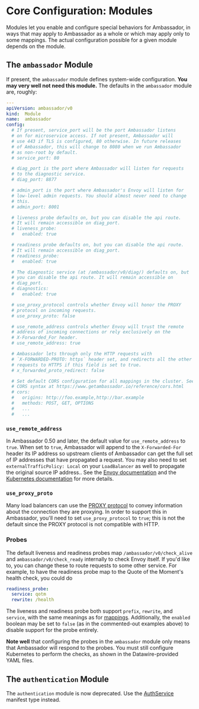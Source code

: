 # Core Configuration: Modules

Modules let you enable and configure special behaviors for Ambassador, in ways that may apply to Ambassador as a whole or which may apply only to some mappings. The actual configuration possible for a given module depends on the module.

## The `ambassador` Module

If present, the `ambassador` module defines system-wide configuration. **You may very well not need this module.** The defaults in the `ambassador` module are, roughly:

```yaml
---
apiVersion: ambassador/v0
kind:  Module
name:  ambassador
config:
  # If present, service_port will be the port Ambassador listens
  # on for microservice access. If not present, Ambassador will
  # use 443 if TLS is configured, 80 otherwise. In future releases
  # of Ambassador, this will change to 8080 when we run Ambassador
  # as non-root by default.
  # service_port: 80

  # diag_port is the port where Ambassador will listen for requests
  # to the diagnostic service.
  # diag_port: 8877

  # admin_port is the port where Ambassador's Envoy will listen for
  # low-level admin requests. You should almost never need to change
  # this.
  # admin_port: 8001

  # liveness probe defaults on, but you can disable the api route.
  # It will remain accessible on diag_port.
  # liveness_probe:
  #   enabled: true

  # readiness probe defaults on, but you can disable the api route.
  # It will remain accessible on diag_port.
  # readiness_probe:
  #   enabled: true

  # The diagnostic service (at /ambassador/v0/diag/) defaults on, but
  # you can disable the api route. It will remain accessible on 
  # diag_port.
  # diagnostics:
  #   enabled: true

  # use_proxy_protocol controls whether Envoy will honor the PROXY
  # protocol on incoming requests.
  # use_proxy_proto: false

  # use_remote_address controls whether Envoy will trust the remote
  # address of incoming connections or rely exclusively on the 
  # X-Forwarded_For header. 
  # use_remote_address: true

  # Ambassador lets through only the HTTP requests with
  # `X-FORWARDED-PROTO: https` header set, and redirects all the other
  # requests to HTTPS if this field is set to true.
  # x_forwarded_proto_redirect: false

  # Set default CORS configuration for all mappings in the cluster. See 
  # CORS syntax at https://www.getambassador.io/reference/cors.html
  # cors:
  #   origins: http://foo.example,http://bar.example
  #   methods: POST, GET, OPTIONS
  #   ...
  #   ...

```

### `use_remote_address`

In Ambassador 0.50 and later, the default value for `use_remote_address` to `true`. When set to `true`, Ambassador will append to the `X-Forwarded-For` header its IP address so upstream clients of Ambassador can get the full set of IP addresses that have propagated a request.  You may also need to set `externalTrafficPolicy: Local` on your `LoadBalancer` as well to propagate the original source IP address..  See the [Envoy documentation](https://www.envoyproxy.io/docs/envoy/latest/configuration/http_conn_man/headers.html) and the [Kubernetes documentation](https://kubernetes.io/docs/tasks/access-application-cluster/create-external-load-balancer/#preserving-the-client-source-ip) for more details.

### `use_proxy_proto`

Many load balancers can use the [PROXY protocol](https://www.haproxy.org/download/1.8/doc/proxy-protocol.txt) to convey information about the connection they are proxying. In order to support this in Ambassador, you'll need to set `use_proxy_protocol` to `true`; this is not the default since the PROXY protocol is not compatible with HTTP.

### Probes

The default liveness and readiness probes map `/ambassador/v0/check_alive` and `ambassador/v0/check_ready` internally to check Envoy itself. If you'd like to, you can change these to route requests to some other service. For example, to have the readiness probe map to the Quote of the Moment's health check, you could do

```yaml
readiness_probe:
  service: qotm
  rewrite: /health
```

The liveness and readiness probe both support `prefix`, `rewrite`, and `service`, with the same meanings as for [mappings](/reference/mappings). Additionally, the `enabled` boolean may be set to `false` (as in the commented-out examples above) to disable support for the probe entirely.

**Note well** that configuring the probes in the `ambassador` module only means that Ambassador will respond to the probes. You must still configure Kubernetes to perform the checks, as shown in the Datawire-provided YAML files.

## The `authentication` Module

The `authentication` module is now deprecated. Use the [AuthService](/reference/services/auth-service) manifest type instead.
